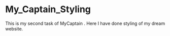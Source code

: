 # My_Captain_Styling
This is my second task of MyCaptain . Here I have done styling of my dream website.
